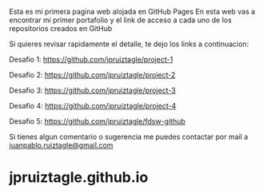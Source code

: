 Esta es mi primera pagina web alojada en GitHub Pages
En esta web vas a encontrar mi primer portafolio y el link de acceso a cada uno de los repositorios creados en GitHub

Si quieres revisar rapidamente el detalle, te dejo los links a continuacion:

Desafio 1: https://github.com/jpruiztagle/project-1

Desafio 2: https://github.com/jpruiztagle/project-2

Desafio 3: https://github.com/jpruiztagle/project-3

Desafio 4: https://github.com/jpruiztagle/project-4

Desafio 5: https://github.com/jpruiztagle/fdsw-github

Si tienes algun comentario o sugerencia me puedes contactar por mail a juanpablo.ruiztagle@gmail.com 

# jpruiztagle.github.io
